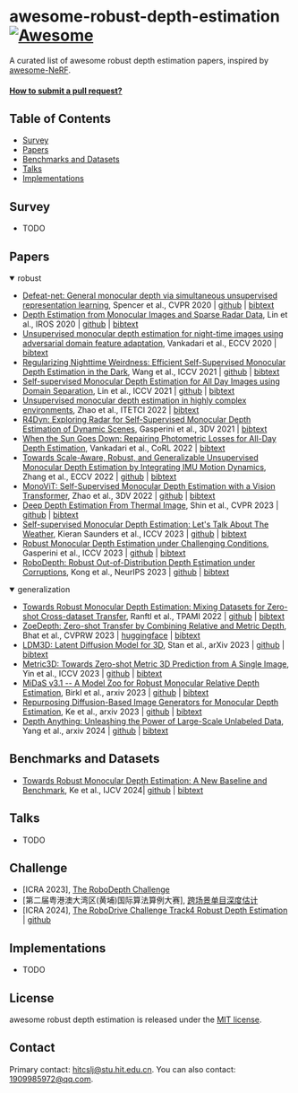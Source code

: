 # awesome-robust-depth-estimation [![Awesome](https://cdn.rawgit.com/sindresorhus/awesome/d7305f38d29fed78fa85652e3a63e154dd8e8829/media/badge.svg)](https://github.com/sindresorhus/awesome)
A curated list of awesome robust depth estimation papers, inspired by [awesome-NeRF](https://github.com/awesome-NeRF/awesome-NeRF).


#### [How to submit a pull request?](https://github.com/hitcslj/awesome-robust-depth-estimation/blob/main/how-to-PR.md)


## Table of Contents

- [Survey](#survey) 
- [Papers](#papers)
- [Benchmarks and Datasets](#Benchmarks-and-Datasets)
- [Talks](#talks)
- [Implementations](#implementations)

## Survey

- TODO

## Papers

<details open>
<summary>robust</summary>

- [Defeat-net: General monocular depth via simultaneous unsupervised representation learning](https://arxiv.org/abs/2003.13446), Spencer et al., CVPR 2020 | [github](https://github.com/jspenmar/DeFeat-Net) | [bibtext](./citations/DeFeatNet.txt)
- [Depth Estimation from Monocular Images and Sparse Radar Data](https://arxiv.org/abs/2010.00058), Lin et al., IROS 2020 | [github](https://github.com/brade31919/radar_depth) | [bibtext](./citations/deisr.txt)
- [Unsupervised monocular depth estimation for night-time images using adversarial domain feature adaptation](https://arxiv.org/abs/2010.01402), Vankadari et al., ECCV 2020 | [bibtext](./citations/ADFA.txt)
- [Regularizing Nighttime Weirdness: Efficient Self-Supervised Monocular Depth Estimation in the Dark](https://arxiv.org/abs/2108.03830), Wang et al., ICCV 2021 | [github](https://github.com/w2kun/RNW) | [bibtext](./citations/RNW.txt)
- [Self-supervised Monocular Depth Estimation for All Day Images using Domain Separation](https://arxiv.org/abs/2108.07628), Lin et al., ICCV 2021 | [github](https://github.com/LINA-lln/ADDS-DepthNet) | [bibtext](./citations/ADDS.txt)
- [Unsupervised monocular depth estimation in highly complex environments](https://arxiv.org/abs/2107.13137), Zhao et al., ITETCI 2022 | [bibtext](./citations/ITDFA.txt)
- [R4Dyn: Exploring Radar for Self-Supervised Monocular Depth Estimation of Dynamic Scenes](https://arxiv.org/abs/2108.04814), Gasperini et al., 3DV 2021 | [bibtext](./citations/R4Dyn.txt)
- [When the Sun Goes Down: Repairing Photometric Losses for All-Day Depth Estimation](https://arxiv.org/abs/2206.13850), Vankadari et al., CoRL 2022 | [bibtext](./citations/WSGD.txt)
- [Towards Scale-Aware, Robust, and Generalizable Unsupervised Monocular Depth Estimation by Integrating IMU Motion Dynamics](https://arxiv.org/abs/2207.04680), Zhang et al., ECCV 2022 | [github](https://github.com/SenZHANG-GitHub/ekf-imu-depth) | [bibtext](./citations/ekf-imu-depth.txt)
- [MonoViT: Self-Supervised Monocular Depth Estimation with a Vision Transformer](https://arxiv.org/abs/2208.03543), Zhao et al., 3DV 2022 | [github](https://github.com/zxcqlf/MonoViT) | [bibtext](./citations/monovit.txt)
- [Deep Depth Estimation From Thermal Image](https://openaccess.thecvf.com/content/CVPR2023/html/Shin_Deep_Depth_Estimation_From_Thermal_Image_CVPR_2023_paper.html), Shin et al., CVPR 2023 | [github](https://github.com/UkcheolShin/MS2-MultiSpectralStereoDataset) | [bibtext](./citations/DET.txt)
- [Self-supervised Monocular Depth Estimation: Let's Talk About The Weather](https://arxiv.org/abs/2307.08357), Kieran Saunders et al., ICCV 2023 | [github](https://github.com/kieran514/robustdepth) | [bibtext](./citations/Robust-Depth.txt)
- [Robust Monocular Depth Estimation under Challenging Conditions](https://arxiv.org/abs/2308.09711), Gasperini et al., ICCV 2023 | [github](https://github.com/md4all/md4all) | [bibtext](./citations/md4all.txt) 
- [RoboDepth: Robust Out-of-Distribution Depth Estimation under Corruptions](https://arxiv.org/abs/2310.15171), Kong et al., NeurIPS 2023 | [github](https://github.com/ldkong1205/RoboDepth) | [bibtext](./citations/robodepth.txt) 

</details>

<details open>
<summary>generalization</summary>

- [Towards Robust Monocular Depth Estimation: Mixing Datasets for Zero-shot Cross-dataset Transfer](https://arxiv.org/abs/1907.01341), Ranftl et al., TPAMI 2022 | [github](https://github.com/isl-org/MiDaS) | [bibtext](./citations/midas.txt) 
- [ZoeDepth: Zero-shot Transfer by Combining Relative and Metric Depth](https://arxiv.org/abs/2302.12288), Bhat et al., CVPRW 2023 | [huggingface](https://huggingface.co/Intel/ldm3d) | [bibtext](./citations/zoedepth.txt) 
- [LDM3D: Latent Diffusion Model for 3D](https://arxiv.org/abs/2305.10853), Stan et al., arXiv 2023 | [github](https://github.com/isl-org/ZoeDepth) | [bibtext](./citations/ldm3d.txt) 
- [Metric3D: Towards Zero-shot Metric 3D Prediction from A Single Image](https://arxiv.org/abs/2307.10984), Yin et al., ICCV 2023 | [github](https://github.com/YvanYin/Metric3D) | [bibtext](./citations/metric3d.txt)
- [MiDaS v3.1 -- A Model Zoo for Robust Monocular Relative Depth Estimation](https://arxiv.org/abs/2307.14460), Birkl et al., arxiv 2023 | [github](https://github.com/isl-org/MiDaS) | [bibtext](./citations/midas3.txt)
- [Repurposing Diffusion-Based Image Generators for Monocular Depth Estimation](https://arxiv.org/abs/2312.02145), Ke et al., arxiv 2023 | [github](https://github.com/prs-eth/marigold) | [bibtext](./citations/marigold.txt) 
- [Depth Anything: Unleashing the Power of Large-Scale Unlabeled Data](https://arxiv.org/abs/2401.10891), Yang et al., arxiv 2024 | [github](https://github.com/LiheYoung/Depth-Anything) | [bibtext](./citations/depthanything.txt)

</details>

## Benchmarks and Datasets
- [Towards Robust Monocular Depth Estimation: A New Baseline and Benchmark](https://link.springer.com/article/10.1007/s11263-023-01979-4), Ke et al., IJCV 2024| [github](https://github.com/KexianHust/Robust-MonoDepth) | [bibtext](./citations/MDE_branchmark_2024IJCV.txt)


## Talks
- TODO

## Challenge
- [ICRA 2023], [The RoboDepth Challenge](https://robodepth.github.io/)
- [第二届粤港澳大湾区(黄埔)国际算法算例大赛], [跨场景单目深度估计](http://123.138.24.155:30080/org/pazhoulab/competition/area/64a76cdb0890cb0bf38b0c57/content)
- [ICRA 2024], [The RoboDrive Challenge Track4 Robust Depth Estimation](https://robodrive-24.github.io/) | [github](https://github.com/robodrive-24/toolkit)



## Implementations
- TODO


## License 
awesome robust depth estimation is released under the [MIT license](./LICENSE).

## Contact
Primary contact: hitcslj@stu.hit.edu.cn. You can also contact: 1909985972@qq.com.